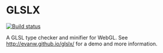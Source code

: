 # GLSLX

[![Build status](https://travis-ci.org/evanw/glslx.svg?branch=master)](https://travis-ci.org/evanw/glslx)

A GLSL type checker and minifier for WebGL. See http://evanw.github.io/glslx/ for a demo and more information.
